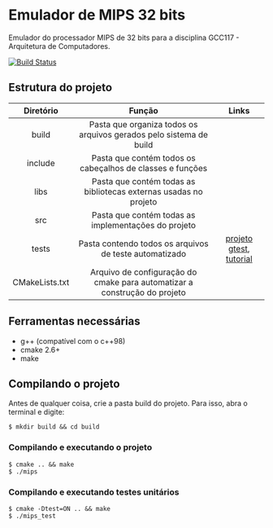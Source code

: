 # Emulador de MIPS 32 bits
Emulador do processador MIPS de 32 bits para a disciplina GCC117 - Arquitetura de Computadores.

[![Build Status](https://travis-ci.org/mathnogueira/mips.svg?branch=master)](https://travis-ci.org/mathnogueira/mips)

## Estrutura do projeto

| Diretório		| Função																| Links		|
| :-----------: |:---------------------------------------------------------------------:| :--------:|
| build			| Pasta que organiza todos os arquivos gerados pelo sistema de build    |           |
| include 		| Pasta que contém todos os cabeçalhos de classes e funções				|			|
| libs			| Pasta que contém todas as bibliotecas externas usadas no projeto		|			|
| src			| Pasta que contém todas as implementações do projeto					|			|
| tests			| Pasta contendo todos os arquivos de teste automatizado				| [projeto gtest](https://github.com/google/googletest),  [tutorial](http://www.ibm.com/developerworks/aix/library/au-googletestingframework.html) |
| CMakeLists.txt| Arquivo de configuração do cmake para automatizar a construção do projeto|        |

## Ferramentas necessárias
* g++ (compatível com o c++98)
* cmake 2.6+
* make

## Compilando o projeto

Antes de qualquer coisa, crie a pasta build do projeto. Para isso, abra o terminal
e digite:
```shell
$ mkdir build && cd build
```

### Compilando e executando o projeto
```shell
$ cmake .. && make
$ ./mips
```

### Compilando e executando testes unitários
```shell
$ cmake -Dtest=ON .. && make
$ ./mips_test
```
